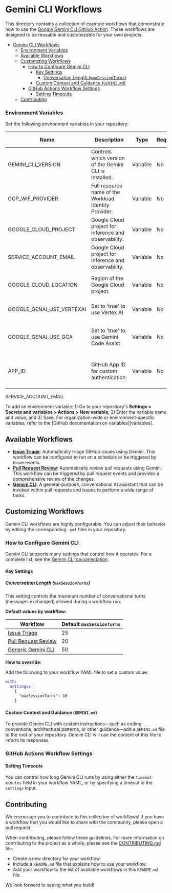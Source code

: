 # Gemini CLI Workflows

This directory contains a collection of example workflows that demonstrate how to use the [Google Gemini CLI GitHub Action](https://github.com/google-github-actions/run-gemini-cli). These workflows are designed to be reusable and customizable for your own projects.

- [Gemini CLI Workflows](#gemini-cli-workflows)
    - [Environment Variables](#environment-variables)
  - [Available Workflows](#available-workflows)
  - [Customizing Workflows](#customizing-workflows)
    - [How to Configure Gemini CLI](#how-to-configure-gemini-cli)
      - [Key Settings](#key-settings)
        - [Conversation Length (`maxSessionTurns`)](#conversation-length-maxsessionturns)
      - [Custom Context and Guidance (`GEMINI.md`)](#custom-context-and-guidance-geminimd)
    - [GitHub Actions Workflow Settings](#github-actions-workflow-settings)
      - [Setting Timeouts](#setting-timeouts)
  - [Contributing](#contributing)

### Environment Variables

Set the following environment variables in your repository:

| Name                      | Description                                            | Type     | Required | When Required                      |
| ------------------------- | ------------------------------------------------------ | -------- | -------- | ---------------------------------- |
| GEMINI_CLI_VERSION        | Controls which version of the Gemini CLI is installed. | Variable | No       | To pin or override the CLI version |
| GCP_WIF_PROVIDER          | Full resource name of the Workload Identity Provider.  | Variable | No       | When using Google CLoud            |
| GOOGLE_CLOUD_PROJECT      | Google Cloud project for inference and observability.  | Variable | No       | When using Google Cloud            |
| SERVICE_ACCOUNT_EMAIL     | Google Cloud project for inference and observability.  | Variable | No       | When using Google Cloud            |
| GOOGLE_CLOUD_LOCATION     | Region of the Google Cloud project.                    | Variable | No       | When using Google Cloud            |
| GOOGLE_GENAI_USE_VERTEXAI | Set to 'true' to use Vertex AI                         | Variable | No       | When using Vertex AI               |
| GOOGLE_GENAI_USE_GCA      | Set to 'true' to use Gemini Code Assist                | Variable | No       | When using Gemini Code Assist      |
| APP_ID                    | GitHub App ID for custom authentication.               | Variable | No       | When using a custom GitHub App     |

SERVICE_ACCOUNT_EMAIL

To add an environment variable: 1) Go to your repository's **Settings > Secrets and
variables > Actions > New variable**; 2) Enter the variable name and value; and 3) Save.
For organization-wide or environment-specific variables, refer to the
[GitHub documentation on variables][variables].

## Available Workflows

*   **[Issue Triage](./issue-triage)**: Automatically triage GitHub issues using Gemini. This workflow can be configured to run on a schedule or be triggered by issue events.
*   **[Pull Request Review](./pr-review)**: Automatically review pull requests using Gemini. This workflow can be triggered by pull request events and provides a comprehensive review of the changes.
*   **[Gemini CLI](./gemini-cli)**: A general-purpose, conversational AI assistant that can be invoked within pull requests and issues to perform a wide range of tasks.

## Customizing Workflows

Gemini CLI workflows are highly configurable. You can adjust their behavior by editing the corresponding `.yml` files in your repository.

### How to Configure Gemini CLI

Gemini CLI supports many settings that control how it operates. For a complete list, see the [Gemini CLI documentation](https://github.com/google-gemini/gemini-cli/blob/main/docs/cli/configuration.md#available-settings-in-settingsjson).

#### Key Settings

##### Conversation Length (`maxSessionTurns`)

This setting controls the maximum number of conversational turns (messages exchanged) allowed during a workflow run.

**Default values by workflow:**

| Workflow                                     | Default `maxSessionTurns` |
| -------------------------------------------- | ------------------------- |
| [Issue Triage](./workflows/issue-triage)     | 25                        |
| [Pull Request Review](./workflows/pr-review) | 20                        |
| [Generic Gemini CLI](./workflows/gemini-cli) | 50                        |

**How to override:**

Add the following to your workflow YAML file to set a custom value:

```yaml
with:
  settings: |
    {
      "maxSessionTurns": 10
    }
```

#### Custom Context and Guidance (`GEMINI.md`)

To provide Gemini CLI with custom instructions—such as coding conventions, architectural patterns, or other guidance—add a `GEMINI.md` file to the root of your repository. Gemini CLI will use the content of this file to inform its responses.

### GitHub Actions Workflow Settings

#### Setting Timeouts

You can control how long Gemini CLI runs by using either the `timeout-minutes` field in your workflow YAML, or by specifying a timeout in the `settings` input.

## Contributing

We encourage you to contribute to this collection of workflows! If you have a workflow that you would like to share with the community, please open a pull request.

When contributing, please follow these guidelines. For more information on contributing to the project as a whole, please see the [CONTRIBUTING.md](../../CONTRIBUTING.md) file.

*   Create a new directory for your workflow.
*   Include a `README.md` file that explains how to use your workflow.
*   Add your workflow to the list of available workflows in this `README.md` file.

We look forward to seeing what you build!
